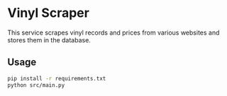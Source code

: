 # Vinyl Scraper

This service scrapes vinyl records and prices from various websites and stores them in the database.

## Usage

```bash
pip install -r requirements.txt
python src/main.py
